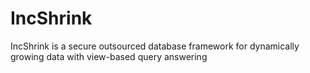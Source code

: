 # IncShrink
IncShrink is a secure outsourced database framework for dynamically growing data with view-based query answering
